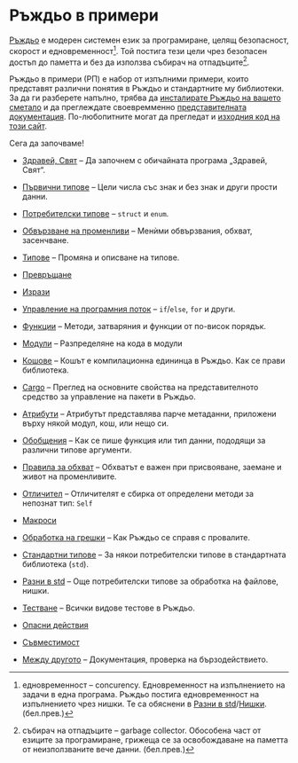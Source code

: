 # Ръждьо в примери

<!-- ⁰¹²³⁴⁵⁶⁷⁸⁹ -->
[Ръждьо][rust] е модерен системен език за програмиране, целящ безопасност,
скорост и едновременност[^concurency]. Той постига тези цели чрез безопасен
достъп до паметта и без да използва събирач на отпадъците[^garbage_c].

Ръждьо в примери (РП) е набор от изпълними примери, които представят различни
понятия в Ръждьо и стандартните му библиотеки. За да ги разберете напълно, трябва
да [инсталирате Ръждьо на вашето сметало][install] и да преглеждате своевремменно
[представителната документация][std]. По-любопитните могат да прегледат и
[изходния код на този сайт][home].

Сега да започваме!

- [Здравей, Свят](hello.md) – Да започнем с обичайната програма „Здравей,
  Свят“.

- [Първични типове](primitives.md) – Цели числа със знак и без знак и други
  прости данни.

- [Потребителски типове](custom_types.md) – `struct` и `enum`.

- [Обвързване на променливи](variable_bindings.md) – Менѝми обвързвания,
  обхват, засенчване.

- [Типове](types.md) – Промяна и описване на типове.

- [Превръщане](conversion.md)

- [Изрази](expression.md)

- [Управление на програмния поток](flow_control.md) – `if`/`else`, `for` и
  други.

- [Функции](fn.md) – Методи, затваряния и функции от по-висок порядък.

- [Модули](mod.md) – Разпределяне на кода в модули

- [Кошове](crates.md) – Кошът е компилационна едининца в Ръждьо. Как се прави
  библиотека.

- [Cargo](cargo.md) – Преглед на основните свойства на представителното
  средство за управление на пакети в Ръждьо.

- [Атрибути](attribute.md) – Атрибутът представлява парче метаданни, приложени
  върху някой модул, кош, или нещо си.

- [Обобщения](generics.md) – Как се пише функция или тип данни, пододящи за
  различни типове аргументи.

- [Правила за обхват](scope.md) – Обхватът е важен при присвояване, заемане и
  живот на променливите.

- [Отличител](trait.md) – Отличителят е сбирка от определени методи за непознат
  тип: `Self`

- [Макроси](macros.md)

- [Обработка на грешки](error.md) – Как Ръждьо се справя с провалите.

- [Стандартни типове](std.md) – За някои потребителски типове в
  стандартната библиотека (`std`).

- [Разни в std](std_misc.md) – Още потребителски типове за обработка на
  файлове, нишки.

- [Тестване](testing.md) – Всички видове тестове в Ръждьо.

- [Опасни действия](unsafe.md)

- [Съвместимост](compatibility.md)

- [Между другото](meta.md) – Документация, проверка на бързодействието.

[^concurency]: едновременност – concurency. Едновременност на изпълнението на
задачи в една програма. Ръждьо постига едновременност на изпълнението чрез
нишки. Те са обяснени в [Разни в
std](std_misc.md)/[Нишки](std_misc/threads.md). (бел.прев.)

[^garbage_c]: събирач на отпадъците – garbage collector. Обособена част от
езиците за програмиране, грижеща се за освобождаване на паметта от
неизползваните вече данни. (бел.прев.)

[rust]: https://www.rust-lang.org/
[install]: https://www.rust-lang.org/tools/install
[std]: https://doc.rust-lang.org/std/
[home]:https://github.com/kberov/rust-by-example-bg 
